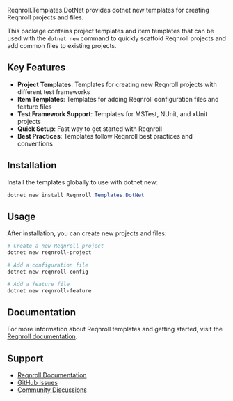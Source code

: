 ﻿Reqnroll.Templates.DotNet provides dotnet new templates for creating Reqnroll projects and files.

This package contains project templates and item templates that can be used with the `dotnet new` command to quickly scaffold Reqnroll projects and add common files to existing projects.

## Key Features

- **Project Templates**: Templates for creating new Reqnroll projects with different test frameworks
- **Item Templates**: Templates for adding Reqnroll configuration files and feature files
- **Test Framework Support**: Templates for MSTest, NUnit, and xUnit projects
- **Quick Setup**: Fast way to get started with Reqnroll
- **Best Practices**: Templates follow Reqnroll best practices and conventions

## Installation

Install the templates globally to use with dotnet new:

```powershell
dotnet new install Reqnroll.Templates.DotNet
```

## Usage

After installation, you can create new projects and files:

```powershell
# Create a new Reqnroll project
dotnet new reqnroll-project

# Add a configuration file
dotnet new reqnroll-config

# Add a feature file
dotnet new reqnroll-feature
```

## Documentation

For more information about Reqnroll templates and getting started, visit the [Reqnroll documentation](https://docs.reqnroll.net/).

## Support

- [Reqnroll Documentation](https://docs.reqnroll.net/)
- [GitHub Issues](https://github.com/reqnroll/Reqnroll/issues)
- [Community Discussions](https://github.com/reqnroll/Reqnroll/discussions)